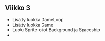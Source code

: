 ## Viikko 3

- Lisätty luokka GameLoop
- Lisätty luokka Game
- Luotu Sprite-oliot Background ja Spaceship
- 
